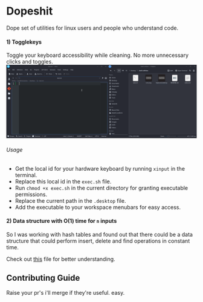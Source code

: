 # Dopeshit
Dope set of utilities for linux users and people who understand code.

#### 1) Togglekeys
Toggle your keyboard accessibility while cleaning. No more unnecessary clicks and toggles.
![test](resources/test.gif)

###### Usage
* Get the local id for your hardware keyboard by running `xinput` in the terminal.
* Replace this local id in the `exec.sh` file.
* Run `chmod +x exec.sh` in the current directory for granting executable permissions.
* Replace the current path in the `.desktop` file.
* Add the executable to your workspace menubars for easy access.

#### 2) Data structure with O(1) time for `n` inputs

So I was working with hash tables and found out that there could be a data structure that could perform insert, delete and find operations in constant time.

Check out [this](code/constantxd.cpp) file for better understanding.

## Contributing Guide
Raise your pr's i'll merge if they're useful. easy.
